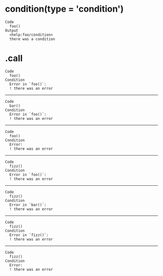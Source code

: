 # condition(type = 'condition')

    Code
      foo()
    Output
      <help:foo/condition>
      there was a condition

# .call

    Code
      foo()
    Condition
      Error in `foo()`:
      ! there was an error

---

    Code
      bar()
    Condition
      Error in `foo()`:
      ! there was an error

---

    Code
      foo()
    Condition
      Error:
      ! there was an error

---

    Code
      fizz()
    Condition
      Error in `foo()`:
      ! there was an error

---

    Code
      fizz()
    Condition
      Error in `bar()`:
      ! there was an error

---

    Code
      fizz()
    Condition
      Error in `fizz()`:
      ! there was an error

---

    Code
      fizz()
    Condition
      Error:
      ! there was an error

